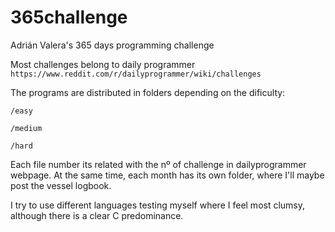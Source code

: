 # 365challenge
Adrián Valera's 365 days programming challenge

Most challenges belong to daily programmer
	```
https://www.reddit.com/r/dailyprogrammer/wiki/challenges```


The programs are distributed in folders depending on the dificulty:

	/easy

	/medium

	/hard

Each file number its related with the nº of challenge in dailyprogrammer webpage.
At the same time, each month has its own folder, where I'll maybe post the vessel logbook.

I try to use different languages testing myself where I feel most clumsy, although there is a clear C predominance.
